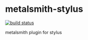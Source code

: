 # metalsmith-stylus
[![build status][travis-image]][travis-url]

metalsmith plugin for stylus

[travis-image]: https://travis-ci.org/wcastand/metalsmith-stylus.svg?branch=master
[travis-url]: https://travis-ci.org/wcastand/metalsmith-stylus
